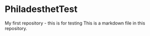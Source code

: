 # PhiladesthetTest
My first repository - this is for testing
This is a markdown file in this repository.
